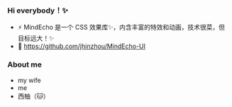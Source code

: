 ### Hi everybody！✨

- ⚡ MindEcho 是一个 CSS 效果库✨，内含丰富的特效和动画，技术很菜，但目标远大！✨
- 💬 https://github.com/jhinzhou/MindEcho-UI

### About me
  - my wife
  - me
  - 西柚（🐱）
<!--
**jhinzhou/jhinzhou** is a ✨ _special_ ✨ repository because its `README.md` (this file) appears on your GitHub profile.

Here are some ideas to get you started:

- 🔭 I’m currently working on ...
- 🌱 I’m currently learning ...
- 👯 I’m looking to collaborate on ...
- 🤔 I’m looking for help with ...
- 💬 Ask me about ...
- 📫 How to reach me: ...
- 😄 Pronouns: ...
- ⚡ Fun fact: ...
-->
